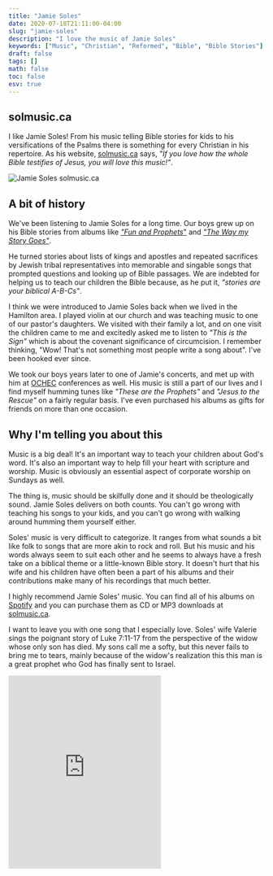 ```yaml
---
title: "Jamie Soles"
date: 2020-07-18T21:11:00-04:00
slug: "jamie-soles"
description: "I love the music of Jamie Soles"
keywords: ["Music", "Christian", "Reformed", "Bible", "Bible Stories"]
draft: false
tags: []
math: false
toc: false
esv: true
---
```


## solmusic.ca
I like Jamie Soles! From his music telling Bible stories for kids to his versifications of the Psalms there is something for every Christian in his repertoire. As his website, [solmusic.ca](https://solmusic.ca) says, *"If you love how the whole Bible testifies of Jesus, you will love this music!"*.

![Jamie Soles](https://www.solmusic.ca/wp-content/themes/solmusic2014/images/JSguitar01.jpg)
solmusic.ca

## A bit of history

We've been listening to Jamie Soles for a long time. Our boys grew up on his Bible stories from albums like [*"Fun and Prophets*"](https://solmusic.ca/music/funandprophets/ "Fun and Prophets") and [*"The Way my Story Goes"*](https://solmusic.ca/music/story/ "The Way my Story Goes").

He turned stories about lists of kings and apostles and repeated sacrifices by Jewish tribal representatives into memorable and singable songs that prompted questions and looking up of Bible passages. We are indebted for helping us to teach our children the Bible because, as he put it, *"stories are your biblical A-B-Cs"*.

I think we were introduced to Jamie Soles back when we lived in the Hamilton area. I played violin at our church and was teaching music to one of our pastor's daughters. We visited with their family a lot, and on one visit the children came to me and excitedly asked me to listen to *"This is the Sign"* which is about the covenant significance of circumcision. I remember thinking, "Wow! That's not something most people write a song about". I've been hooked ever since.

We took our boys years later to one of Jamie's concerts, and met up with him at [OCHEC](https://www.ochec.org) conferences as well. His music is still a part of our lives and I find myself humming tunes like *"These are the Prophets"* and *"Jesus to the Rescue"* on a fairly regular basis. I've even purchased his albums as gifts for friends on more than one occasion.

## Why I'm telling you about this

Music is a big deal! It's an important way to teach your children about God's word. It's also an important way to help fill your heart with scripture and worship. Music is obviously an essential aspect of corporate worship on Sundays as well.

The thing is, music should be skilfully done and it should be theologically sound. Jamie Soles delivers on both counts. You can't go wrong with teaching his songs to your kids, and you can't go wrong with walking around humming them yourself either.

Soles' music is very difficult to categorize. It ranges from what sounds a bit like folk to songs that are more akin to rock and roll. But his music and his words always seem to suit each other and he seems to always have a fresh take on a biblical theme or a little-known Bible story. It doesn't hurt that his wife and his children have often been a part of his albums and their contributions make many of his recordings that much better.

I highly recommend Jamie Soles' music. You can find all of his albums on [Spotify](https://open.spotify.com/artist/3I7IkK6CPGWkxCw6TUhI7M?si=oUVJd9DvRVSmVz3-I-d5oQ) and you can purchase them as CD or MP3 downloads at [solmusic.ca](https://solmusic.ca).

I want to leave you with one song that I especially love. Soles' wife Valerie sings the poignant story of Luke 7:11-17 from the perspective of the widow whose only son has died. My sons call me a softy, but this never fails to bring me to tears, mainly because of the widow's realization this this man is a great prophet who God has finally sent to Israel.

<iframe src="https://open.spotify.com/embed/track/3oNeCwOcMlW6DeOhEJqVhN" width="300" height="380" frameborder="0" allowtransparency="true" allow="encrypted-media"></iframe>